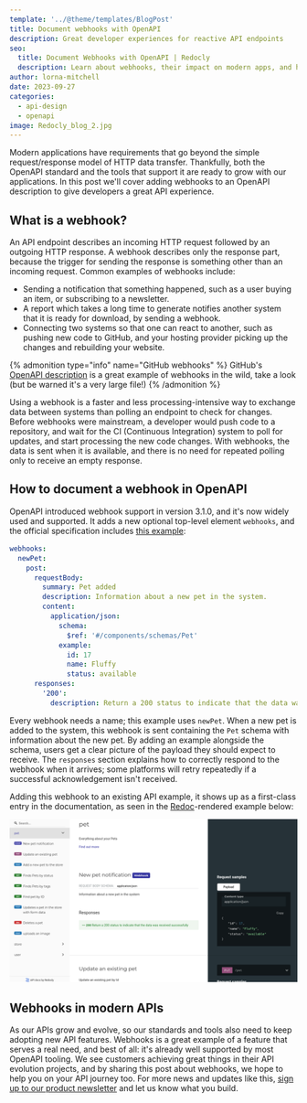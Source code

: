 ```yaml
---
template: '../@theme/templates/BlogPost'
title: Document webhooks with OpenAPI
description: Great developer experiences for reactive API endpoints
seo:
  title: Document Webhooks with OpenAPI | Redocly
  description: Learn about webhooks, their impact on modern apps, and how to document them effectively using OpenAPI.
author: lorna-mitchell
date: 2023-09-27
categories:
  - api-design
  - openapi
image: Redocly_blog_2.jpg
---
```


Modern applications have requirements that go beyond the simple request/response model of HTTP data transfer. Thankfully, both the OpenAPI standard and the tools that support it are ready to grow with our applications. In this post we'll cover adding webhooks to an OpenAPI description to give developers a great API experience.

## What is a webhook?

An API endpoint describes an incoming HTTP request followed by an outgoing HTTP response. A webhook describes only the response part, because the trigger for sending the response is something other than an incoming request. Common examples of webhooks include:

- Sending a notification that something happened, such as a user buying an item, or subscribing to a newsletter.
- A report which takes a long time to generate notifies another system that it is ready for download, by sending a webhook.
- Connecting two systems so that one can react to another, such as pushing new code to GitHub, and your hosting provider picking up the changes and rebuilding your website.

{% admonition type="info" name="GitHub webhooks" %}
GitHub's [OpenAPI description](https://github.com/github/rest-api-description/) is a great example of webhooks in the wild, take a look (but be warned it's a very large file!)
{% /admonition %}

Using a webhook is a faster and less processing-intensive way to exchange data between systems than polling an endpoint to check for changes. Before webhooks were mainstream, a developer would push code to a repository, and wait for the CI (Continuous Integration) system to poll for updates, and start processing the new code changes. With webhooks, the data is sent when it is available, and there is no need for repeated polling only to receive an empty response.

## How to document a webhook in OpenAPI

OpenAPI introduced webhook support in version 3.1.0, and it's now widely used and supported. It adds a new optional top-level element `webhooks`, and the official specification includes [this example](https://github.com/OAI/OpenAPI-Specification/blob/main/examples/v3.1/webhook-example.yaml):

```yaml
webhooks:
  newPet:
    post:
      requestBody:
        summary: Pet added
        description: Information about a new pet in the system.
        content:
          application/json:
            schema:
              $ref: '#/components/schemas/Pet'
            example:
              id: 17
              name: Fluffy
              status: available
      responses:
        '200':
          description: Return a 200 status to indicate that the data was received successfully
```

Every webhook needs a name; this example uses `newPet`. When a new pet is added to the system, this webhook is sent containing the `Pet` schema with information about the new pet. By adding an example alongside the schema, users get a clear picture of the payload they should expect to receive. The `responses` section explains how to correctly respond to the webhook when it arrives; some platforms will retry repeatedly if a successful acknowledgement isn't received.

Adding this webhook to an existing API example, it shows up as a first-class entry in the documentation, as seen in the [Redoc](https://github.com/redocly/redoc)-rendered example below:

![Redoc rendering the newPet webhook described in the example](images/webhook-in-redoc.png)

## Webhooks in modern APIs

As our APIs grow and evolve, so our standards and tools also need to keep adopting new API features. Webhooks is a great example of a feature that serves a real need, and best of all: it's already well supported by most OpenAPI tooling. We see customers achieving great things in their API evolution projects, and by sharing this post about webhooks, we hope to help you on your API journey too. For more news and updates like this, [sign up to our product newsletter](https://redocly.com/product-updates/) and let us know what you build.
